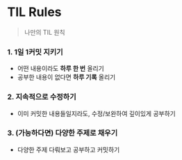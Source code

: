 # TIL Rules

> 나만의 TIL 원칙



### 1. 1일 1커밋 지키기

- 어떤 내용이라도 **하루 한 번** 올리기
- 공부한 내용이 없다면 **하루 기록** 올리기

### 2. 지속적으로 수정하기

- 이미 커밋한 내용들일지라도, 수정/보완하여 깊이있게 공부하기

### 3. (가능하다면) 다양한 주제로 채우기 

- 다양한 주제 다뤄보고 공부하고 커밋하기

